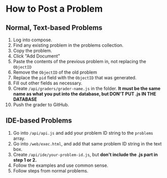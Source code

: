 # How to Post a Problem

## Normal, Text-based Problems

1. Log into compose.
2. Find any existing problem in the problems collection.
3. Copy the problem.
4. Click "Add Document"
5. Paste the contents of the previous problem in, not replacing the `ObjectID`
6. Remove the `ObjectID` of the old problem
7. Replace the `pid` field with the `ObjectID` that was generated.
8. Fill out other fields as necessary.
9. Create `/api/graders/grader-name.js` in the folder. **It must be the same name as what you put into the database, but DON'T PUT .js IN THE DATABASE**
10. Push the grader to GitHub.

## IDE-based Problems

1. Go into `/api/api.js` and add your problem ID string to the `problems` array.
2. Go into `/web/exec.html`, and add that same problem ID string in the text box.
3. Create `/api/ide/your-problem-id.js`, but **don't include the .js part in step 1 or 2.**
4. Follow the examples and use common sense.
5. Follow steps from normal problems.
